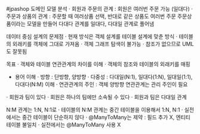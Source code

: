 #jpashop
도메인 모델 분석
· 회원과 주문의 관계 : 회원은 여러번 주문 가능 (일대다)
· 주문과 상품의 관계 : 주문할 때 여러상품 선택, 반대로 같은 상품도 여러번 주문
                    주문상품이라는 모델을 만들어 다대다 관계를 일대다, 다대일 관계로 풀어냄
                                      
데이터 중심 설계의 문제점
 · 현재 방식은 객체 설계를 테이블 설계에 맞춘 방식
 · 테이블의 외래키를 객체에 그대로 가져옴
 · 객체 그래프 탐색이 불가능
 · 참조가 없으므로 UML도 잘못됨
 
목표
 · 객체와 테이블 연관관계의 차이를 이해
 · 객체의 참조와 테이블의 외래키를 매핑
 - 용어 이해
   ·  방향 : 단방향, 양방향
   · 다중성 : 다대일(N:1), 일대다(1:N), 일대일(1:1), 다대다(N:M) 이해
   · 연관관계의 주인 : 객체 양방향 연관관계는 관리 주인이 필요

 · 회원과 팀이 있다
 · 회원은 하나의 팀에만 소속될 수 있다
 · 회원과 팀은 다대일 관계
 
N:M 관계는 1:N, N:1로
 · 테이블의 N:M 관계는 중간 테이블을 이용해서 1:N, N:1
 · 실전에서는 중간 테이블이 단순하지 않다
 · @ManyToMany는 제약 : 필드 추가 X, 엔티티 테이블 불일치
 · 실전에서는 @ManyToMany 사용 X